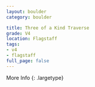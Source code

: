 ```yaml
---
layout: boulder
category: boulder

title: Three of a Kind Traverse
grade: V4
location: Flagstaff
tags:
- v4
- flagstaff
full_page: false
---
```




More Info
{: .largetype}

